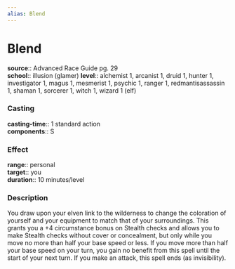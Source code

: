```yaml
---
alias: Blend
---
```


# Blend 

**source**:: Advanced Race Guide pg. 29  
**school**:: illusion (glamer)
**level**:: alchemist 1, arcanist 1, druid 1, hunter 1, investigator 1, magus 1, mesmerist 1, psychic 1, ranger 1, redmantisassassin 1, shaman 1, sorcerer 1, witch 1, wizard 1 (elf)

### Casting 

**casting-time**:: 1 standard action  
**components**:: S

### Effect 

**range**:: personal  
**target**:: you  
**duration**:: 10 minutes/level

### Description 

You draw upon your elven link to the wilderness to change the coloration of yourself and your equipment to match that of your surroundings. This grants you a +4 circumstance bonus on Stealth checks and allows you to make Stealth checks without cover or concealment, but only while you move no more than half your base speed or less. If you move more than half your base speed on your turn, you gain no benefit from this spell until the start of your next turn. If you make an attack, this spell ends (as invisibility).
